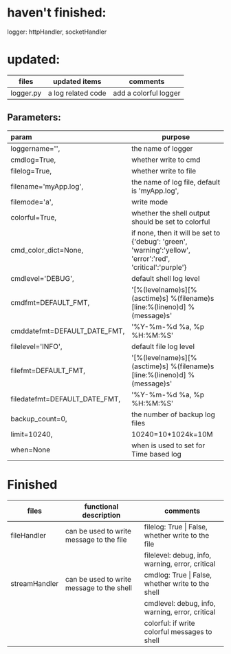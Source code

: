 # haven't finished:

logger: httpHandler, socketHandler

# updated:

| files     | updated items      | comments              |
| --------- | ------------------ | --------------------- |
| logger.py | a log related code | add a colorful logger |

## Parameters:

| param                         | purpose                                  |
| :---------------------------- | ---------------------------------------- |
| loggername='',                | the name of logger                       |
| cmdlog=True,                  | whether write to cmd                     |
| filelog=True,                 | whether write to file                    |
| filename='myApp.log',         | the name of log file, default is 'myApp.log', |
| filemode='a',                 | write mode                               |
| colorful=True,                | whether the shell output should be set to colorful |
| cmd_color_dict=None,          | if none, then it will be set to  {'debug': 'green', 'warning':'yellow', 'error':'red', 'critical':'purple'} |
| cmdlevel='DEBUG',             | default shell log level                  |
| cmdfmt=DEFAULT_FMT,           | '\[%(levelname)s\]\[%(asctime)s\] %(filename)s [line:%(lineno)d] %(message)s' |
| cmddatefmt=DEFAULT_DATE_FMT,  | '%Y-%m-%d %a, %p %H:%M:%S'               |
| filelevel='INFO',             | default file log level                   |
| filefmt=DEFAULT_FMT,          | '\[%(levelname)s\]\[%(asctime)s\] %(filename)s [line:%(lineno)d] %(message)s' |
| filedatefmt=DEFAULT_DATE_FMT, | '%Y-%m-%d %a, %p %H:%M:%S'               |
| backup_count=0,               | the number of backup log files           |
| limit=10240,                  | 10240=10*1024k=10M                       |
| when=None                     | when is used to set for Time based log   |



# Finished

| files         | functional description                   | comments                                 |
| ------------- | ---------------------------------------- | ---------------------------------------- |
| fileHandler   | can be used to write message to the file | filelog: True \| False, whether write to the file |
|               |                                          | filelevel: debug, info, warning, error, critical |
| streamHandler | can be used to write message to the shell | cmdlog: True \| False, whether write to the shell |
|               |                                          | cmdlevel: debug, info, warning, error, critical |
|               |                                          | colorful: if write colorful messages to shell |

